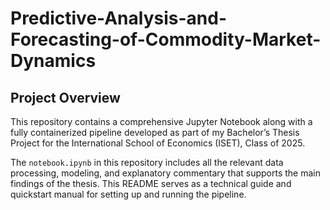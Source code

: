 # Predictive-Analysis-and-Forecasting-of-Commodity-Market-Dynamics

## Project Overview

This repository contains a comprehensive Jupyter Notebook along with a fully containerized pipeline developed as part of my Bachelor’s Thesis Project for the International School of Economics (ISET), Class of 2025.

The `notebook.ipynb` in this repository includes all the relevant data processing, modeling, and explanatory commentary that supports the main findings of the thesis. This README serves as a technical guide and quickstart manual for setting up and running the pipeline. 

